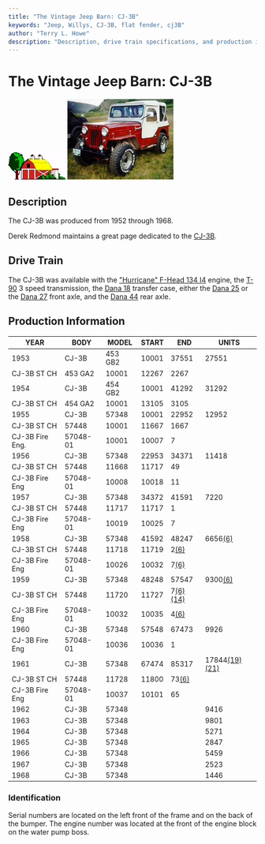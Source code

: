 ```yaml
---
title: "The Vintage Jeep Barn: CJ-3B"
keywords: "Jeep, Willys, CJ-3B, flat fender, cj3B"
author: "Terry L. Howe"
description: "Description, drive train specifications, and production information for the Willys Jeep CJ-3B"
---
```

# The Vintage Jeep Barn: CJ-3B

![barn](../../img/barn.gif) [![1960 CJ-3B](../../img/cj3b_.jpg)](../../img/cj3b.jpg) 

## Description

The CJ-3B was produced from 1952 through 1968.

Derek Redmond maintains a great page dedicated to the [CJ-3B](https://www.film.queensu.ca/CJ3B/). 

## Drive Train

The CJ-3B was available with the ["Hurricane" F-Head 134 I4](/engine/factory/hurricane134.md) engine, the [T-90](/transmission/factory/t90.md) 3 speed transmission, the [Dana 18](/xfer/factory/d18.md) transfer case, either the [Dana 25](/axle/factory/d25.md) or the [Dana 27](/axle/factory/d27.md) front axle, and the [Dana 44](/axle/factory/d44.md) rear axle. 

## Production Information

| YEAR            | BODY     | MODEL   | START | END                                                     | UNITS                                                         |
|-----------------|----------|---------|-------|---------------------------------------------------------|---------------------------------------------------------------|
| 1953            | CJ-3B    | 453 GB2 | 10001 | 37551                                                   | 27551                                                         |
| CJ-3B ST CH     | 453 GA2  | 10001   | 12267 | 2267                                                    |                                                               |
| 1954            | CJ-3B    | 454 GB2 | 10001 | 41292                                                   | 31292                                                         |
| CJ-3B ST CH     | 454 GA2  | 10001   | 13105 | 3105                                                    |                                                               |
| 1955            | CJ-3B    | 57348   | 10001 | 22952                                                   | 12952                                                         |
| CJ-3B ST CH     | 57448    | 10001   | 11667 | 1667                                                    |                                                               |
| CJ-3B Fire Eng. | 57048-01 | 10001   | 10007 | 7                                                       |                                                               |
| 1956            | CJ-3B    | 57348   | 22953 | 34371                                                   | 11418                                                         |
| CJ-3B ST CH     | 57448    | 11668   | 11717 | 49                                                      |                                                               |
| CJ-3B Fire Eng  | 57048-01 | 10008   | 10018 | 11                                                      |                                                               |
| 1957            | CJ-3B    | 57348   | 34372 | 41591                                                   | 7220                                                          |
| CJ-3B ST CH     | 57448    | 11717   | 11717 | 1                                                       |                                                               |
| CJ-3B Fire Eng  | 57048-01 | 10019   | 10025 | 7                                                       |                                                               |
| 1958            | CJ-3B    | 57348   | 41592 | 48247                                                   | 6656[(6)](/history/#6)                                |
| CJ-3B ST CH     | 57448    | 11718   | 11719 | 2[(6)](/history/#6)                             |                                                               |
| CJ-3B Fire Eng  | 57048-01 | 10026   | 10032 | 7[(6)](/history/#6)                             |                                                               |
| 1959            | CJ-3B    | 57348   | 48248 | 57547                                                   | 9300[(6)](/history/#6)                                |
| CJ-3B ST CH     | 57448    | 11720   | 11727 | 7[(6)](/history/#6)[(14)](/history/#14) |                                                               |
| CJ-3B Fire Eng  | 57048-01 | 10032   | 10035 | 4[(6)](/history/#6)                             |                                                               |
| 1960            | CJ-3B    | 57348   | 57548 | 67473                                                   | 9926                                                          |
| CJ-3B Fire Eng  | 57048-01 | 10036   | 10036 | 1                                                       |                                                               |
| 1961            | CJ-3B    | 57348   | 67474 | 85317                                                   | 17844[(19)](/history/#19)[(21)](/history/#21) |
| CJ-3B ST CH     | 57448    | 11728   | 11800 | 73[(6)](/history/#6)                            |                                                               |
| CJ-3B Fire Eng  | 57048-01 | 10037   | 10101 | 65                                                      |                                                               |
| 1962            | CJ-3B    | 57348   |       |                                                         | 9416                                                          |
| 1963            | CJ-3B    | 57348   |       |                                                         | 9801                                                          |
| 1964            | CJ-3B    | 57348   |       |                                                         | 5271                                                          |
| 1965            | CJ-3B    | 57348   |       |                                                         | 2847                                                          |
| 1966            | CJ-3B    | 57348   |       |                                                         | 5459                                                          |
| 1967            | CJ-3B    | 57348   |       |                                                         | 2523                                                          |
| 1968            | CJ-3B    | 57348   |       |                                                         | 1446                                                          |

### Identification

Serial numbers are located on the left front of the frame and on the back of the bumper. The engine number was located at the front of the engine block on the water pump boss.